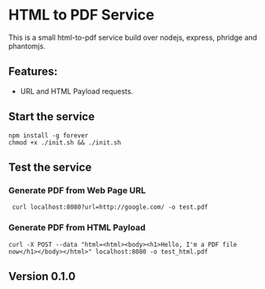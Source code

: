 ﻿# HTML to PDF Service

This is a small html-to-pdf service build over nodejs, express, phridge and phantomjs.

## Features:

* URL and HTML Payload requests.

## Start the service

``` 
npm install -g forever
chmod +x ./init.sh && ./init.sh 
```

## Test the service

### Generate PDF from Web Page URL

```  curl localhost:8080?url=http://google.com/ -o test.pdf ```

### Generate PDF from HTML Payload

``` curl -X POST --data "html=<html><body><h1>Hello, I'm a PDF file now</h1></body></html>" localhost:8080 -o test_html.pdf ```

## Version 0.1.0
